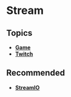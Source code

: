 # Stream

## Topics

* [**Game**](game.md)
* ****[**Twitch**](twitch.md)****

## Recommended

* ****[**StreamIO**](https://www.stremio.com/)****

